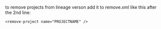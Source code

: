 to remove projects from lineage verson add it to remove.xml like this after the 2nd line:
```
<remove-project name="PROJECTNAME" />
```
